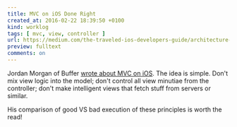 ```yaml
---
title: MVC on iOS Done Right
created_at: 2016-02-22 18:39:50 +0100
kind: worklog
tags: [ mvc, view, controller ]
url: https://medium.com/the-traveled-ios-developers-guide/architecture-patterns-in-ios-part-3-231f82cbb781
preview: fulltext
comments: on
---
```



Jordan Morgan of Buffer [wrote about MVC on iOS][1]. The idea is simple. Don't mix view logic into the model; don't control all view minutiae from the controller; don't make intelligent views that fetch stuff from servers or similar.

His comparison of good VS bad execution of these principles is worth the read!


[1]: https://medium.com/the-traveled-ios-developers-guide/architecture-patterns-in-ios-part-3-231f82cbb781
